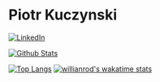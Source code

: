 # Piotr Kuczynski

[![LinkedIn](https://img.shields.io/badge/-LinkedIn-5c5c5c?&logo=Linkedin&?logoColor=white&link=https://www.linkedin.com/in/rifkifauzi/)](https://www.linkedin.com/in/rifkifauzi/)

[![Github Stats](https://github-readme-stats.vercel.app/api?username=kubido&theme=radical&count_private=true&show_icons=true)](https://github.com/anuraghazra/github-readme-stats)

[![Top Langs](https://github-readme-stats.vercel.app/api/top-langs/?username=kubido&hide=css&theme=radical&langs_count=10)](https://github.com/anuraghazra/github-readme-stats)
[![willianrod's wakatime stats](https://github-readme-stats.vercel.app/api/wakatime?username=kubido)](https://github.com/anuraghazra/github-readme-stats)
